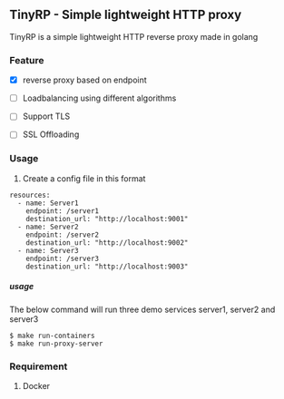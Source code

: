 ## TinyRP - Simple lightweight HTTP proxy

TinyRP is a simple lightweight HTTP reverse proxy made in golang

### Feature

- [x] reverse proxy based on endpoint
- [ ] Loadbalancing using different algorithms
- [ ] Support TLS
- [ ] SSL Offloading


### Usage

1. Create a config file in this format

```
resources:
  - name: Server1
    endpoint: /server1
    destination_url: "http://localhost:9001"
  - name: Server2
    endpoint: /server2
    destination_url: "http://localhost:9002"
  - name: Server3
    endpoint: /server3
    destination_url: "http://localhost:9003"

```


##### usage

The below command will run three demo services server1, server2 and server3

```
$ make run-containers
$ make run-proxy-server
```

### Requirement

1. Docker